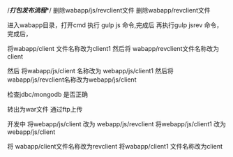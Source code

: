 /*****打包发布流程******/
删除wabapp/js/revclient文件
删除wabapp/revclient文件

进入wabapp目录，打开cmd 执行 gulp js 命令,完成后
再执行gulp jsrev 命令，完成后，

将wabapp/client 文件名称改为client1
然后将 wabapp/revclient文件名称改为client

然后 将wabapp/js/client 名称改为 webapp/js/client1
然后将wabapp/js/revclient名称改为webapp/js/client

检查jdbc/mongodb 是否正确

转出为war文件 通过ftp上传

开发中
 将webapp/js/client 改为 webapp/js/revclient
将webapp/js/client1 改为 webapp/js/client

将 wabapp/client文件名称改为revclient
将wabapp/client1 文件名称改为client